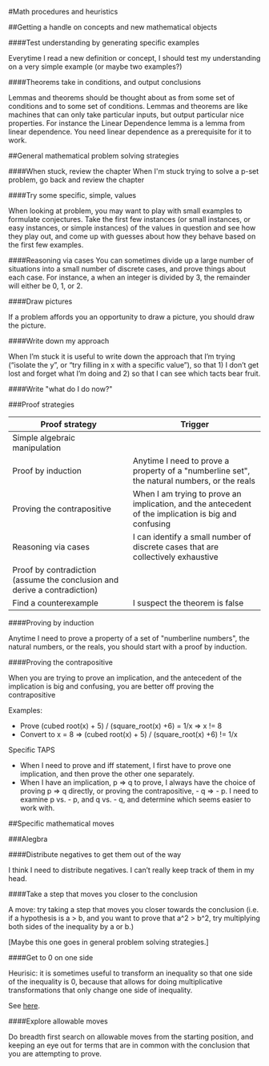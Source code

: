 #Math procedures and heuristics

##Getting a handle on concepts and new mathematical objects

####Test understanding by generating specific examples

Everytime I read a new definition or concept, I should test my understanding on a very simple example (or maybe two examples?)


####Theorems take in conditions, and output conclusions

Lemmas and theorems should be thought about as from some set of conditions and to some set of conditions. Lemmas and theorems are like machines that can only take particular inputs, but output particular nice properties.
For instance the Linear Dependence lemma is a lemma from linear dependence. You need linear dependence as a prerequisite for it to work.


##General mathematical problem solving strategies

####When stuck, review the chapter
When I'm stuck trying to solve a p-set problem, go back and review the chapter

####Try some specific, simple, values

When looking at problem, you may want to play with small examples to formulate conjectures. Take the first few instances (or small instances, or easy instances, or simple instances) of the values in question and see how they play out, and come up with guesses about how they behave based on the first few examples.

####Reasoning via cases
You can sometimes divide up a large number of situations into a small number of discrete cases, and prove things about each case. 
For instance, a when an integer is divided by 3, the remainder will either be 0, 1, or 2. 

####Draw pictures

If a problem affords you an opportunity to draw a picture, you should draw the picture.

####Write down my approach

When I’m stuck it is useful to write down the approach that I’m trying (“isolate the y”, or “try filling in x with a specific value”), so that 1) I don’t get lost and forget what I’m doing and 2) so that I can see which tacts bear fruit.

####Write "what do I do now?"


###Proof strategies


| Proof strategy      				| Trigger                    |
| ----------- 						| -----------                |
|Simple algebraic manipulation	|
|Proof by induction      			|Anytime I need to prove a property of a "numberline set", the natural numbers, or the reals|
|Proving the contrapositive 		|When I am trying to prove an implication, and the antecedent of the implication is big and confusing|
|Reasoning via cases          	|I can identify a small number of discrete cases that are collectively exhaustive|
|Proof by contradiction (assume the conclusion and derive a contradiction)| |
| Find a counterexample				|I suspect the theorem is false|




####Proving by induction

Anytime I need to prove a property of a set of "numberline numbers", the natural numbers, or the reals, you should start with a proof by induction.

####Proving the contrapositive

When you are trying to prove an implication, and the antecedent of the implication is big and confusing, you are better off proving the contrapositive

Examples:

* Prove (cubed root(x) + 5) / (square_root(x) +6) = 1/x => x != 8
* Convert to x = 8 => (cubed root(x) + 5) / (square_root(x) +6) != 1/x


Specific TAPS

* When I need to prove and iff statement, I first have to prove one implication, and then prove the other one separately.
* When I have an implication, p => q to prove, I always have the choice of proving p => q directly, or proving the contrapositive, - q => - p. I need to examine p vs. - p, and q vs. - q, and determine which seems easier to work with.


##Specific mathematical moves

###Alegbra


####Distribute negatives to get them out of the way

I think I need to distribute negatives. I can’t really keep track of them in my head.


####Take a step that moves you closer to the conclusion

A move: try taking a step that moves you closer towards the conclusion (i.e. if a hypothesis is a > b, and you want to prove that a^2 > b^2, try multiplying both sides of the inequality by a or b.)

[Maybe this one goes in general problem solving strategies.]


####Get to 0 on one side

Heurisic: it is sometimes useful to transform an inequality so that one side of the inequality is 0, because that allows for doing multiplicative transformations that only change one side of inequality.

See [here](https://roamresearch.com/#/app/eli/page/HFImWTV5Z).

####Explore allowable moves

Do breadth first search on allowable moves from the starting position, and keeping an eye out for terms that are in common with the conclusion that you are attempting to prove.